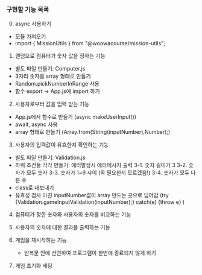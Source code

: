 ### 구현할 기능 목록

0. async 사용하기
- 모듈 가져오기
- import { MissionUtils } from "@woowacourse/mission-utils";

1. 랜덤으로 컴퓨터가 숫자 값을 정하는 기능
- 별도 파일 만들기: Computer.js
- 3자리 숫자를 array 형태로 만들기
- Random.pickNumberInRange 사용
- 함수 export -> App.js에 import 하기

2. 사용자로부터 값을 입력 받는 기능
- App.js에서 함수로 만들기 (async makeUserInput())
- await, async 사용
- array 형태로 만들기 (Array.from(String(inputNumber),Number);)

3. 사용자의 입력값이 유효한지 확인하는 기능
- 별도 파일 만들기: Validation.js
- 하위 조건들 각각 만들기: 에러발생시 에러메시지 출력
3-1. 숫자 길이가 3
3-2. 숫자가 모두 숫자
3-3. 숫자가 1~9 사이 (꼭 필요한지 모르겠음!)
3-4. 숫자가 모두 다른 수
- class로 내보내기 
- 유효성 검사 마친 inputNumber값이 array 만드는 곳으로 넘어감
(try {Validation.gameInputValidation(inputNumber);} catch(e) {throw e} )

4. 컴퓨터가 정한 숫자와 사용자의 숫자를 비교하는 기능

5. 사용자의 숫자에 대한 결과를 출력하는 기능
6. 게임을 재시작하는 기능
    - 반복문 안에 선언하여 프로그램이 한번에 종료되지 않게 하기
7. 게임 초기화 세팅